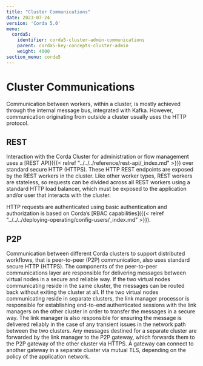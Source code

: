 ```yaml
---
title: "Cluster Communications"
date: 2023-07-24
version: 'Corda 5.0'
menu:
  corda5:
    identifier: corda5-cluster-admin-communications
    parent: corda5-key-concepts-cluster-admin
    weight: 4000
section_menu: corda5
---
```


# Cluster Communications

Communication between workers, within a cluster, is mostly achieved through the internal message bus, integrated with Kafka. However, communication originating from outside a cluster usually uses the HTTP protocol. 

## REST

Interaction with the Corda Cluster for administration or flow management uses a [REST API]({{< relref "../../../reference/rest-api/_index.md" >}}) over standard secure HTTP (HTTPS).
These HTTP REST endpoints are exposed by the REST workers in the cluster. 
Like other worker types, REST workers are stateless, so requests can be divided across all REST workers using a standard HTTP load balancer, which must be exposed to the application and/or user that interacts with the cluster.

HTTP requests are authenticated using basic authentication and authorization is based on Corda’s [RBAC capabilities]({{< relref "../../../deploying-operating/config-users/_index.md" >}}).

## P2P

Communication between different Corda clusters to support distributed workflows, that is peer-to-peer (P2P) communication, also uses standard secure HTTP (HTTPS). 
The components of the peer-to-peer communications layer are responsible for delivering messages between virtual nodes in a secure and reliable way. 
If the two virtual nodes communicating reside in the same cluster, the messages can be routed back without exiting the cluster at all. 
If the two virtual nodes communicating reside in separate clusters, the link manager processor is responsible for establishing end-to-end authenticated sessions with the link managers on the other cluster in order to transfer the messages in a secure way. 
The link manager is also responsible for ensuring the message is delivered reliably in the case of any transient issues in the network path between the two clusters. 
Any messages destined for a separate cluster are forwarded by the link manager to the P2P gateway, which forwards them to the P2P gateway of the other cluster via HTTPS. 
A gateway can connect to another gateway in a separate cluster via mutual TLS, depending on the policy of the application network. 